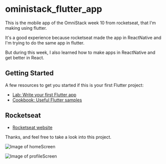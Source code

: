 # oministack_flutter_app

This is the mobile app of the OmniStack week 10 from rocketseat, that I'm making using flutter.

It's a good experience because rocketseat made the app in ReactNative and I'm trying to do the same app in flutter.

But during this week, I also learned how to make apps in ReactNative and get better in React. 

## Getting Started

A few resources to get you started if this is your first Flutter project:

- [Lab: Write your first Flutter app](https://flutter.dev/docs/get-started/codelab)
- [Cookbook: Useful Flutter samples](https://flutter.dev/docs/cookbook)

## Rocketseat

   - [Rocketseat website](https://rocketseat.com.br/)

Thanks, and feel free to take a look into this project.



![Image of homeScreen](https://cdn.discordapp.com/attachments/572841858179399683/667539505515069480/Screenshot_20200116-222238.jpg)

![Image of profileScreen](https://cdn.discordapp.com/attachments/572841858179399683/667539505971986432/Screenshot_20200116-222247.jpg)

